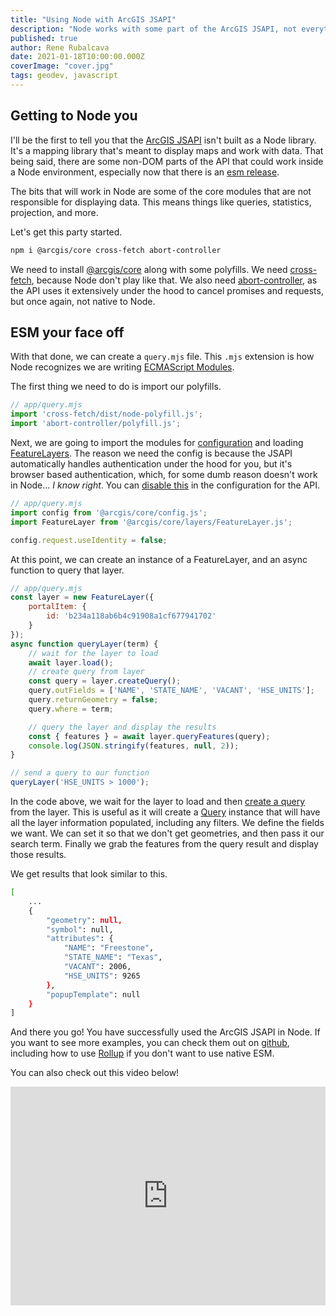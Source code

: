 ```yaml
---
title: "Using Node with ArcGIS JSAPI"
description: "Node works with some part of the ArcGIS JSAPI, not everything, but the useful parts do!"
published: true
author: Rene Rubalcava
date: 2021-01-18T10:00:00.000Z
coverImage: "cover.jpg"
tags: geodev, javascript
---
```


## Getting to Node you

I'll be the first to tell you that the [ArcGIS JSAPI](https://developers.arcgis.com/javascript/) isn't built as a Node library. It's a mapping library that's meant to display maps and work with data. That being said, there are some non-DOM parts of the API that could work inside a Node environment, especially now that there is an [esm release](https://odoe.net/blog/esm-for-arcgis-js-api).

The bits that will work in Node are some of the core modules that are not responsible for displaying data. This means things like queries, statistics, projection, and more.

Let's get this party started.

```bash
npm i @arcgis/core cross-fetch abort-controller
```

We need to install [@arcgis/core](https://www.npmjs.com/package/@arcgis/core) along with some polyfills. We need [cross-fetch](https://www.npmjs.com/package/cross-fetch), because Node don't play like that. We also need [abort-controller](https://www.npmjs.com/package/abort-controller), as the API uses it extensively under the hood to cancel promises and requests, but once again, not native to Node.

## ESM your face off

With that done, we can create a `query.mjs` file. This `.mjs` extension is how Node recognizes we are writing [ECMAScript Modules](https://nodejs.org/api/esm.html#esm_modules_ecmascript_modules).

The first thing we need to do is import our polyfills.

```js
// app/query.mjs
import 'cross-fetch/dist/node-polyfill.js';
import 'abort-controller/polyfill.js';
```

Next, we are going to import the modules for [configuration](https://developers.arcgis.com/javascript/latest/api-reference/esri-config.html) and loading [FeatureLayers](https://developers.arcgis.com/javascript/latest/api-reference/esri-layers-FeatureLayer.html). The reason we need the config is because the JSAPI automatically handles authentication under the hood for you, but it's browser based authentication, which, for some dumb reason doesn't work in Node... _I know right_. You can [disable this](https://developers.arcgis.com/javascript/latest/api-reference/esri-config.html#request) in the configuration for the API.

```js
// app/query.mjs
import config from '@arcgis/core/config.js';
import FeatureLayer from '@arcgis/core/layers/FeatureLayer.js';

config.request.useIdentity = false;
```

At this point, we can create an instance of a FeatureLayer, and an async function to query that layer.

```js
// app/query.mjs
const layer = new FeatureLayer({
	portalItem: {
		id: 'b234a118ab6b4c91908a1cf677941702'
	}
});
async function queryLayer(term) {
    // wait for the layer to load
	await layer.load();
    // create query from layer
	const query = layer.createQuery();
	query.outFields = ['NAME', 'STATE_NAME', 'VACANT', 'HSE_UNITS'];
	query.returnGeometry = false;
	query.where = term;

    // query the layer and display the results
	const { features } = await layer.queryFeatures(query);
	console.log(JSON.stringify(features, null, 2));
}

// send a query to our function
queryLayer('HSE_UNITS > 1000');
```

In the code above, we wait for the layer to load and then [create a query](https://developers.arcgis.com/javascript/latest/api-reference/esri-layers-FeatureLayer.html#createQuery) from the layer. This is useful as it will create a [Query](https://developers.arcgis.com/javascript/latest/api-reference/esri-tasks-support-Query.html) instance that will have all the layer information populated, including any filters. We define the fields we want. We can set it so that we don't get geometries, and then pass it our search term. Finally we grab the features from the query result and display those results.

We get results that look similar to this.

```bash
[
    ...
    {
        "geometry": null,
        "symbol": null,
        "attributes": {
            "NAME": "Freestone",
            "STATE_NAME": "Texas",
            "VACANT": 2006,
            "HSE_UNITS": 9265
        },
        "popupTemplate": null
    }
]
```

And there you go! You have successfully used the ArcGIS JSAPI in Node. If you want to see more examples, you can check them out on [github](https://github.com/Esri/jsapi-resources/tree/master/esm-samples/jsapi-node), including how to use [Rollup](https://rollupjs.org/) if you don't want to use native ESM.

You can also check out this video below!

<iframe width="100%" height="350" src="https://www.youtube.com/embed/f3kfswbNf9Y" frameborder="0" allow="accelerometer; autoplay; clipboard-write; encrypted-media; gyroscope; picture-in-picture" allowfullscreen></iframe>
